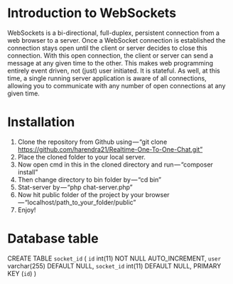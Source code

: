 # Introduction to WebSockets
WebSockets is a bi-directional, full-duplex, persistent connection from a web browser to a server. Once a WebSocket connection is established the connection stays open until the client or server decides to close this connection. With this open connection, the client or server can send a message at any given time to the other. This makes web programming entirely event driven, not (just) user initiated. It is stateful. As well, at this time, a single running server application is aware of all connections, allowing you to communicate with any number of open connections at any given time.

# Installation
1. Clone the repository from Github using — “git clone https://github.com/harendra21/Realtime-One-To-One-Chat.git”
2. Place the cloned folder to your local server.
3. Now open cmd in this in the cloned directory and run — “composer install”
4. Then change directory to bin folder by — “cd bin”
5. Stat-server by — “php chat-server.php”
6. Now hit public folder of the project by your browser — “localhost/path_to_your_folder/public”
7. Enjoy!

# Database table
CREATE TABLE `socket_id` (
  `id` int(11) NOT NULL AUTO_INCREMENT,
  `user` varchar(255) DEFAULT NULL,
  `socket_id` int(11) DEFAULT NULL,
  PRIMARY KEY (`id`)
)
